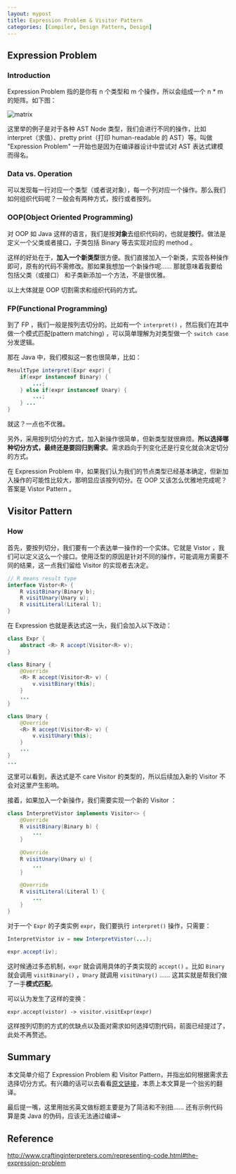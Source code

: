 ```yaml
---
layout: mypost
title: Expression Problem & Visitor Pattern
categories: [Compiler, Design Pattern, Design]
---
```


## Expression Problem

### Introduction

Expression Problem 指的是你有 n 个类型和 m 个操作，所以会组成一个 n * m 的矩阵。如下图：

![matrix](./1.jpg)

这里举的例子是对于各种 AST Node 类型，我们会进行不同的操作，比如 interpret（求值）、pretty print（打印 human-readable 的 AST）等。叫做 "Expression Problem" 一开始也是因为在编译器设计中尝试对 AST 表达式建模而得名。

### Data vs. Operation

可以发现每一行对应一个类型（或者说对象），每一个列对应一个操作。那么我们如何组织代码呢？一般会有两种方式，按行或者按列。

### OOP(Object Oriented Programming)

对 OOP 如 Java 这样的语言，我们是按**对象**去组织代码的，也就是**按行**。做法是定义一个父类或者接口，子类包括 Binary 等去实现对应的 method 。

这样的好处在于，**加入一个新类型**很方便。我们直接加入一个新类，实现各种操作即可，原有的代码不需修改。那如果我想加一个新操作呢...... 那就意味着我要给包括父类（或接口） 和子类新添加一个方法，不是很优雅。

以上大体就是 OOP 切割需求和组织代码的方式。

### FP(Functional Programming)

到了 FP ，我们一般是按列去切分的。比如有一个 `interpret()` ，然后我们在其中做一个模式匹配(pattern matching) ，可以简单理解为对类型做一个 `switch case` 分发逻辑。

那在 Java 中，我们模拟这一套也很简单，比如：

```Java
ResultType interpret(Expr expr) {
    if(expr instanceof Binary) {
        ...;
    } else if(expr instanceof Unary) {
        ...;
    } ...
}
```

就这？一点也不优雅。

另外，采用按列切分的方式，加入新操作很简单，但新类型就很麻烦。**所以选择哪种切分方式，最终还是要回归到需求**。需求趋向于列变化还是行变化就会决定切分的方式。

在 Expression Problem 中，如果我们认为我们的节点类型已经基本确定，但新加入操作的可能性比较大，那明显应该按列切分。在 OOP 又该怎么优雅地完成呢？答案是 Vistor Pattern 。

## Visitor Pattern

### How

首先，要按列切分，我们要有一个表达单一操作的一个实体。它就是 Vistor ，我们可以定义这么一个接口。使用泛型的原因是针对不同的操作，可能调用方需要不同的结果，这一点我们留给 Visitor 的实现者去决定。

```Java
// R means result type
interface Vistor<R> {
    R visitBinary(Binary b);
    R visitUnary(Unary u);
    R visitLiteral(Literal l);
}
```

在 Expression 也就是表达式这一头，我们会加入以下改动：

```Java
class Expr {
    abstract <R> R accept(Visitor<R> v);
}

class Binary {
    @Override
    <R> R accept(Visitor<R> v) {
     	v.visitBinary(this);
    }
    ...
}

class Unary {
    @Override
    <R> R accept(Visitor<R> v) {
     	v.visitUnary(this);
    }
    ...
}
... 
```

这里可以看到，表达式是不 care Visitor 的类型的，所以后续加入新的 Visitor 不会对这里产生影响。

接着，如果加入一个新操作，我们需要实现一个新的 Visitor ：

```Java
class InterpretVistor implements Visitor<> {
    @Override
    R visitBinary(Binary b) {
        ...
    }
    
    @Override
    R visitUnary(Unary u) {
        ...
    }
    
    @Override
    R visitLiteral(Literal l) {
        ...
    }
}
```

对于一个 `Expr` 的子类实例 `expr`，我们要执行 `interpret()` 操作，只需要：

```Java
InterpretVistor iv = new InterpretVistor(...);

expr.accept(iv);
```

这时候通过多态机制，`expr` 就会调用具体的子类实现的 `accept()` 。比如 `Binary` 就会调用 `visitBinary()` ，`Unary` 就调用 `visitUnary()` ...... 这其实就是帮我们做了一手**模式匹配**。

可以认为发生了这样的变换：

```shell
expr.accept(vistor) -> visitor.visitExpr(expr)
```

这样按列切割的方式的优缺点以及面对需求如何选择切割代码，前面已经提过了，此处不再赘述。

## Summary

本文简单介绍了 Expression Problem 和 Visitor Pattern，并指出如何根据需求去选择切分方式。有兴趣的话可以去看看[原文链接]( http://www.craftinginterpreters.com/representing-code.html#the-expression-problem )，本质上本文算是一个拙劣的翻译。

最后提一嘴，这里用拙劣英文做标题主要是为了简洁和不别扭...... 还有示例代码算是类 Java 的伪码，应该无法通过编译~

## Reference

 http://www.craftinginterpreters.com/representing-code.html#the-expression-problem 